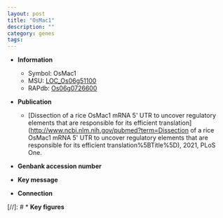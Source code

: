 ```yaml
---
layout: post
title: "OsMac1"
description: ""
category: genes
tags: 
---
```


* **Information**  
    + Symbol: OsMac1  
    + MSU: [LOC_Os06g51100](http://rice.uga.edu/cgi-bin/ORF_infopage.cgi?orf=LOC_Os06g51100)  
    + RAPdb: [Os06g0726600](https://rapdb.dna.affrc.go.jp/locus/?name=Os06g0726600)  

* **Publication**  
    + [Dissection of a rice OsMac1 mRNA 5' UTR to uncover regulatory elements that are responsible for its efficient translation](http://www.ncbi.nlm.nih.gov/pubmed?term=Dissection of a rice OsMac1 mRNA 5' UTR to uncover regulatory elements that are responsible for its efficient translation%5BTitle%5D), 2021, PLoS One.

* **Genbank accession number**  

* **Key message**  

* **Connection**  

[//]: # * **Key figures**  


